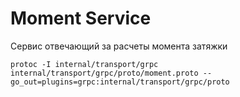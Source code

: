 # Moment Service

Сервис отвечающий за расчеты момента затяжки

    protoc -I internal/transport/grpc internal/transport/grpc/proto/moment.proto --go_out=plugins=grpc:internal/transport/grpc/proto